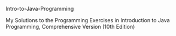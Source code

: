 Intro-to-Java-Programming

My Solutions to the Programming Exercises in Introduction
to Java Programming, Comprehensive Version (10th Edition) 
